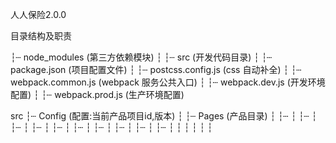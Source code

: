 人人保险2.0.0


目录结构及职责

┆┄ node_modules (第三方依赖模块)
┆
┆┄ src (开发代码目录)
┆
┆┄ package.json (项目配置文件)
┆
┆┄ postcss.config.js (css 自动补全)
┆
┆┄ webpack.common.js (webpack 服务公共入口)
┆
┆┄ webpack.dev.js (开发环境配置)
┆
┆┄ webpack.prod.js (生产环境配置)


 src ┆┄ Config (配置:当前产品项目id,版本)
 	 ┆
 	 ┆┄ Pages (产品目录)
 	 ┆
 	 ┆┄ 
 	 ┆
 	 ┆┄
 	 ┆
 	 ┆┄
 	 ┆
 	 ┆┄
 	 ┆
 	 ┆┄
 	 ┆
 	 ┆┄
 	 ┆
 	 ┆┄
 	 ┆
 	 ┆┄
 	 ┆
 	 ┆┄
 	 ┆
 	 ┆┄
 	 ┆
 	 ┆
 	 ┆
 	 ┆
 	 ┆
 	 ┆

